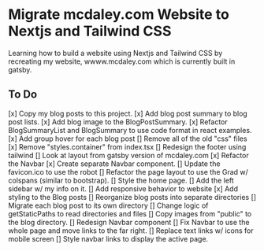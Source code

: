 # Migrate __mcdaley.com__ Website to Nextjs and Tailwind CSS
Learning how to build a website using Nextjs and Tailwind CSS by recreating my website, wwww.mcdaley.com which is currently built in gatsby.

## To Do
[x] Copy my blog posts to this project.
[x] Add blog post summary to blog post lists.
[x] Add blog image to the BlogPostSummary.
[x] Refactor BlogSummaryList and BlogSummary to use code format in react examples.
[x] Add group hover for each blog post
[] Remove all of the old "css" files
  [x] Remove "styles.container" from index.tsx
  [] Redesign the footer using tailwind
  [] Look at layout from gatsby version of mcdaley.com
[x] Refactor the Navbar
  [x] Create separate Navbar component.
[] Update the favicon.ico to use the robot
[] Refactor the page layout to use the Grad w/ colspans (similar to bootstrap).
[] Style the home page.
[] Add the left sidebar w/ my info on it.
[] Add responsive behavior to website
[x] Add styling to the Blog posts
[] Reorganize blog posts into separate directories
  [] Migrate each blog post to its own directory
  [] Change logic of getStaticPaths to read directories and files
  [] Copy images from "public" to the blog directory.
[] Redesign Navbar component
  [] Fix Navbar to use the whole page and move links to the far right.
  [] Replace text links w/ icons for mobile screen
  [] Style navbar links to display the active page.
